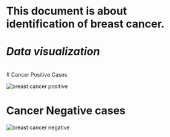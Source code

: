 # This document is about identification of breast cancer.
# *Data visualization*
<br>
# Cancer Positive Cases 

![breast cancer positive](https://user-images.githubusercontent.com/48018142/67157214-d054f600-f346-11e9-9450-a48ec27654d2.png)

# Cancer Negative cases 

![breast cancer negative](https://user-images.githubusercontent.com/48018142/67157215-d054f600-f346-11e9-941c-037ae4ddf666.png)

